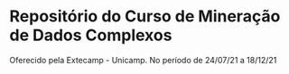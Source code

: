 # Repositório do Curso de Mineração de Dados Complexos
Oferecido pela Extecamp - Unicamp.
No período de 24/07/21 a 18/12/21

